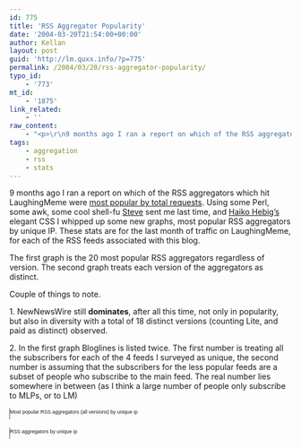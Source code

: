 ```yaml
---
id: 775
title: 'RSS Aggregator Popularity'
date: '2004-03-20T21:54:00+00:00'
author: Kellan
layout: post
guid: 'http://lm.quxx.info/?p=775'
permalink: /2004/03/20/rss-aggregator-popularity/
typo_id:
    - '773'
mt_id:
    - '1875'
link_related:
    - ''
raw_content:
    - "<p>\r\n9 months ago I ran a report on which of the RSS aggregators which hit LaughingMeme were <a href=\\\"http://laughingmeme.org/archives/000969.html\\\">most popular by total requests</a>.  Using some Perl, some awk, some cool shell-fu <a href=\\\"http://minutillo.com/steve/weblog/\\\">Steve</a> sent me last time, and <a href=\\\"http://www.hebig.org/\\\">Haiko Hebig\\'s</a> elegant CSS I whipped up some new graphs, most popular RSS aggregators by unique IP.  These stats are for the last month of traffic on LaughingMeme, for each of the RSS feeds associated with this blog.\r\n</p>\n<p>\r\nThe first graph is the 20 most popular RSS aggregators regardless of version.  The second graph treats each version of the aggregators as distinct.\r\n</p>\r\n<p>\r\nCouple of things to note.\r\n</p>\r\n<p>\r\n1.  NewNewsWire still <b>dominates</b>, after all this time, not only in popularity, but also in diversity with a total of 18 distinct versions (counting Lite, and paid as distinct) observed.\r\n</p>\r\n<p>\r\n2.  In the first graph Bloglines is listed twice.  The first number is treating all the subscribers for each of the 4 feeds I surveyed as unique, the second number is assuming that the subscribers for the less popular feeds are a subset of people who subscribe to the main feed.  The real number lies somewhere in between (as I think a large number of people only subscribe to MLPs, or to LM)\r\n</p>\r\n<style>\r\n.bargraphcontainer {\r\nfont-family:verdana,arial,helvetica,sans-serif;\r\nfont-size:9px;\r\nborder-left:1px solid #555;\r\nwidth:95%;\r\npadding:2px 0 8px 0;\r\nmargin:0 0 15px 0;\r\n}\r\n\r\n.bargraph {\r\ncolor:#555;\r\nbackground-color:transparent;\r\ntext-align:right;\r\npadding:0 1px;\r\nmargin:0 0 0 -1px;\r\nborder:1px solid #555;\r\nbackground-color:#ccc;\r\n}\r\n\r\n.bartitle {\r\npadding:4px 0 0 2px;\r\n}\r\n</style>\r\n<div class=\\\"bargraphcontainer\\\">\r\nMost popular RSS aggregators (all versions) by unique ip\r\n<!--#include virtual=\\\"stats.topaggs.allfeeds.20040318.htmlf\\\" --> \r\n</div>\r\n\r\n<div class=\\\"bargraphcontainer\\\">\r\nRSS aggregators by unique ip\r\n<!--# include virtual=\\\"stats.allfeeds.20040318.htmlf\\\"  -->\r\n</div>"
tags:
    - aggregation
    - rss
    - stats
---
```


9 months ago I ran a report on which of the RSS aggregators which hit LaughingMeme were [most popular by total requests](http://laughingmeme.org/archives/000969.html). Using some Perl, some awk, some cool shell-fu [Steve](http://minutillo.com/steve/weblog/) sent me last time, and [Haiko Hebig’s](http://www.hebig.org/) elegant CSS I whipped up some new graphs, most popular RSS aggregators by unique IP. These stats are for the last month of traffic on LaughingMeme, for each of the RSS feeds associated with this blog.

The first graph is the 20 most popular RSS aggregators regardless of version. The second graph treats each version of the aggregators as distinct.

Couple of things to note.

1\. NewNewsWire still **dominates**, after all this time, not only in popularity, but also in diversity with a total of 18 distinct versions (counting Lite, and paid as distinct) observed.

2\. In the first graph Bloglines is listed twice. The first number is treating all the subscribers for each of the 4 feeds I surveyed as unique, the second number is assuming that the subscribers for the less popular feeds are a subset of people who subscribe to the main feed. The real number lies somewhere in between (as I think a large number of people only subscribe to MLPs, or to LM)

<style>
.bargraphcontainer {
font-family:verdana,arial,helvetica,sans-serif;
font-size:9px;
border-left:1px solid #555;
width:95%;
padding:2px 0 8px 0;
margin:0 0 15px 0;
}

<p>.bargraph {
color:#555;
background-color:transparent;
text-align:right;
padding:0 1px;
margin:0 0 0 -1px;
border:1px solid #555;
background-color:#ccc;
}

<p>.bartitle {
padding:4px 0 0 2px;
}
</style><div class="bargraphcontainer">Most popular RSS aggregators (all versions) by unique ip  </div><div class="bargraphcontainer">RSS aggregators by unique ip </div>